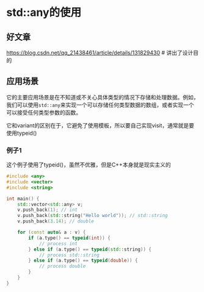 # std::any的使用

## 好文章

https://blog.csdn.net/qq_21438461/article/details/131829430 # 讲出了设计目的

## 应用场景

它的主要应用场景是在不知道或不关心具体类型的情况下存储和处理数据。例如，我们可以使用`std::any`来实现一个可以存储任何类型数据的数组，或者实现一个可以接受任何类型参数的函数。

它和variant的区别在于，它避免了使用模板，所以要自己实现visit，通常就是要使用typeid()

### 例子1

这个例子使用了typeid()，虽然不优雅，但是C++本身就是现实主义的

```c++
#include <any>
#include <vector>
#include <string>

int main() {
    std::vector<std::any> v;
    v.push_back(1); // int
    v.push_back(std::string("Hello world")); // std::string
    v.push_back(3.14); // double

    for (const auto& a : v) {
        if (a.type() == typeid(int)) {
            // process int
        } else if (a.type() == typeid(std::string)) {
            // process std::string
        } else if (a.type() == typeid(double)) {
            // process double
        }
    }
}

```

